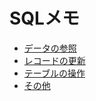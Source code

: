 # SQLメモ

- [データの参照](memo/data_reference.md)
- [レコードの更新](memo/record_update.md)
- [テーブルの操作](memo/table_operation.md)
- [その他](memo/others.md)
